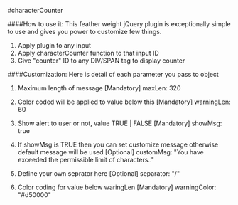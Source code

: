 #characterCounter

####How to use it:
This feather weight jQuery plugin is exceptionally simple to use and gives you power to customize few things.

1. Apply plugin to any input
2. Apply characterCounter function to that input ID
3. Give "counter" ID to any DIV/SPAN tag to display counter


####Customization:
Here is detail of each parameter you pass to object

1. Maximum length of message [Mandatory]
maxLen: 320

2. Color coded will be applied to value below this [Mandatory]
warningLen: 60

3. Show alert to user or not, value TRUE | FALSE [Mandatory]
showMsg: true

4. If showMsg is TRUE then you can set customize message otherwise default message will be used [Optional]
customMsg: "You have exceeded the permissible limit of characters.."

5. Define your own seprator here [Optional]
separator: "/"

6. Color coding for value below waringLen [Mandatory]
warningColor: "#d50000"


